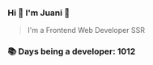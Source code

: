 ### Hi 👋 I&#39;m Juani 🦁

> I&#39;m a Frontend Web Developer SSR

### 📚 Days being a developer: 1012
